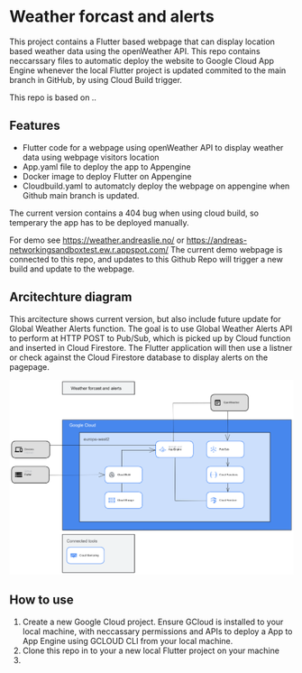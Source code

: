 # Weather forcast and alerts

This project contains a Flutter based webpage that can display location based weather data using the openWeather API.
This repo contains neccarssary files to automatic deploy the website to Google Cloud App Engine whenever the local Flutter project is updated commited to the main branch in GitHub, by using Cloud Build trigger.

This repo is based on ..

## Features

- Flutter code for a webpage using openWeather API to  display weather data using webpage visitors location 
- App.yaml file to deploy the app to Appengine
- Docker image to deploy Flutter on Appengine
- Cloudbuild.yaml to automatcly deploy the webpage on appengine when Github main branch is updated.

The current version contains a 404 bug when using cloud build, so temperary the app has to be deployed manually.

For demo see https://weather.andreaslie.no/ or https://andreas-networkingsandboxtest.ew.r.appspot.com/
The current demo webpage is connected to this repo, and updates to this Github Repo will trigger a new build and update to the webpage.

## Arcitechture diagram

This arcitecture shows current version, but also include future update for Global Weather Alerts function. The goal is to use Global Weather Alerts API to perform at HTTP POST to Pub/Sub, which is picked up by Cloud function and inserted in Cloud Firestore. The Flutter application will then use a listner or check against the Cloud Firestore database to display alerts on the pagepage. 

![Alt text here](arcitechture.png)


## How to use

1. Create a new Google Cloud project. Ensure GCloud is installed to your local machine, with neccassary permissions and APIs to deploy a App to App Engine using GCLOUD CLI from your local machine. 
2. Clone this repo in to your a new local Flutter project on your machine
3. 


